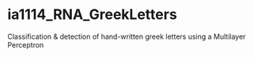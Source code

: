 # ia1114_RNA_GreekLetters
Classification &amp; detection of hand-written greek letters using a Multilayer Perceptron
